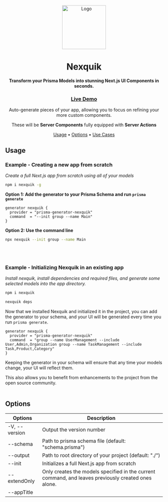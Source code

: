 <br />

<p align="center">
  <img align=top src="https://github.com/bcanfield/nexquik/assets/12603953/91861aeb-f7ff-4830-aded-760730a1057b" alt="Logo" width="140" height="140">
  <br><h1 align="center">Nexquik</h1>


  <p align="center">
  <strong align="center">
    Transform your Prisma Models into stunning Next.js UI Components in seconds.
    </strong>
    <h3 align="center">
      <a href="#live-demo">Live Demo</a> 
</h3>    
    </p>
     <p align="center">
     Auto-generate pieces of your app, allowing you to focus on refining your more custom components.
    </p>
    <p align="center">
     These will be <strong>Server Components</strong> fully equipped with <strong>Server Actions</strong>
    </p>
</p>
    </p>
  
<p align="center">
  <a href="#usage">Usage</a> •
  <a href="#options">Options</a> •
  <a href="#use-cases">Use Cases</a> 
</p>                                                                                                         
                                                                                                                                                      
## Usage
### Example - Creating a new app from scratch
*Create a full Next.js app from scratch using all of your models*
```zsh
npm i nexquik -g
```

**Option 1: Add the generator to your Prisma Schema and run `prisma generate`**

```prisma
generator nexquik {
  provider = "prisma-generator-nexquik"
  command  = "--init group --name Main"
}
```
**Option 2: Use the command line**
```zsh
npx nexquik --init group --name Main
```
<br></br>
### Example - Initializing Nexquik in an existing app
*Install nexquik, install dependencies and required files, and generate some selected models into the app directory.*
```zsh
npm i nexquik
```
```zsh
nexquik deps
```
Now that we installed Nexquik and initialized it in the project, you can add the generator to your schema, and your UI will be generated every time you run `prisma generate`.


```prisma
generator nexquik {
  provider = "prisma-generator-nexquik"
  command  = "group --name UserManagement --include User,Admin,Organization group --name TaskManagement --include Task,Product,Category"
}
```

Keeping the generator in your schema will ensure that any time your models change, your UI will reflect them.

This also allows you to benefit from enhancements to the project from the open source community.
<br></br>

## Options
| Options                             | Description                                                                                                     |
|-------------------------------------|-----------------------------------------------------------------------------------------------------------------|
| -V, --version                       | Output the version number                                                                                      |
| --schema <schemaLocation>           | Path to prisma schema file (default: "schema.prisma")                                                           |
| --output <outputDir>                | Path to root directory of your project (default: "./")                                                          |
| --init                              | Initializes a full Next.js app from scratch                                                                    |
| --extendOnly                        | Only creates the models specified in the current command, and leaves previously created ones alone.          |
| --appTitle <title>                  | Title to be used in the header of your app (default: "App")                                                     |
| --rootName <dirName>                | Desired name for the root app dir for your generated groups (this is the first directory nested under your 'app' directory. (default: "gen") |
| --depth <depthValue>                | Maximum recursion depth for your models. (Changing this for large data models is not recommended, unless you filter down your models with the 'include' or 'exclude' flags also.) (default: "5") |
| --modelsOnly                        | Only generates components for your models. Skips the boilerplate files - root page.tsx,layout.tsx, globals.css, etc....          |
| --prismaImport <prismaImportString> | Import location for your prisma client if it differs from the standard setup. (default: "import prisma from '@/lib/prisma';") |
| --disabled                          | Disable the generator (default: false)                                                                         |
| -h, --help                          | Display help for command                                                                                      |

| Commands                            | Description                                                                                                     |
|-------------------------------------|-----------------------------------------------------------------------------------------------------------------|
| group [options]                     | Create a group to organize your models into route groups. You can use this command multiple times to create many groups |
| deps                                | Install nexquik dependencies and copy over required config files. (tailwind, postcss, auto-prefixer, etc)     |
| help [command]                      | Display help for command                                                                                      |

### Disabled
To disable Nexquik from generating during a Prisma generate, you can either use the `--disabled` CLI option or set the following env var.
```zsh
DISABLE_NEXQUIK=true
```
<br></br>
## Live Demo
The live demo is hosted through [CodeSandbox](https://codesandbox.io/p/sandbox/github/bcanfield/nexquik/tree/main).

In CodeSandbox, the `example` directory will contain your app to poke around in.

The demo is configured to re-generate your app every time you make a change to your prisma schema.
<br></br>
## Use Cases
Portions of your app that rely on simple CRUD operations are prime candidates for auto-generation. Here are some examples.

### User Management
A user management section typically involves creating, reading, updating, and deleting user accounts. This could include functionalities like user registration, profile management, password reset, and account deletion.

### Admin Screens
Admin screens often require CRUD operations to manage various aspects of the application or website. This could include managing content, users, roles, permissions, settings, and more.

### Product Catalog
An e-commerce website's product catalog might involve creating, reading, updating, and deleting products. Admins could add new products, update product details, and remove products that are no longer available.

### Content Management System (CMS)
In a CMS, content creators might need to perform CRUD operations on articles, blog posts, images, and other types of content. They can create, edit, delete, and publish content.

### Task Management
For a task management app, users may need to perform CRUD operations on tasks. This includes adding new tasks, marking tasks as completed, updating task details, and deleting tasks.

### Customer Relationship Management (CRM)
CRM systems require basic CRUD operations to manage customer information. Users can add new contacts, update contact details, log interactions, and delete contacts if needed.

### Event Calendar
An event calendar app may involve CRUD operations for adding, updating, and deleting events. Users can create new events, edit event details, and remove events from the calendar.

### Inventory Management
For an inventory management system, CRUD operations could be used to manage stock items. Users can add new items, update quantities, adjust prices, and mark items as discontinued.

### Feedback or Comment System
Websites with user-generated content might need CRUD operations for handling feedback, comments, or reviews. Users can post new comments, edit their comments, and delete them.

### Polls or Surveys
Poll or survey applications may involve CRUD operations to manage questions, options, and responses. Admins can create new polls, update question wording, and analyze collected responses.


<br></br>
<div align="center">
  <!-- NPM version -->
  <a href="https://npmjs.org/package/nexquik">
    <img src="https://img.shields.io/npm/dt/nexquik"
      alt="NPM version" />
  </a>
  <!-- Build Status -->
  <a href="https://github.com/bcanfield/nexquik/actions/workflows/publish.yml">
    <img src="https://github.com/bcanfield/nexquik/actions/workflows/publish.yml/badge.svg"
      alt="Build Status" />
  </a>
  <!-- License -->
  <a href="https://npmjs.org/package/choo">
    <img src="https://img.shields.io/badge/License-Apache%202.0-blue"
      alt="Download" />
  </a>
</div>
               

